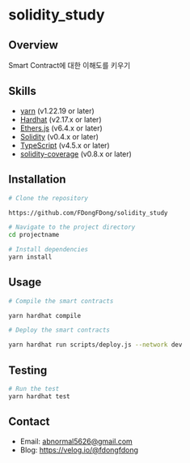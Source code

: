 # solidity_study

## Overview

Smart Contract에 대한 이해도를 키우기

## Skills

- [yarn](https://yarnpkg.com/) (v1.22.19 or later)
- [Hardhat](https://hardhat.org/) (v2.17.x or later)
- [Ethers.js](https://docs.ethers.io/v6/) (v6.4.x or later)
- [Solidity](https://soliditylang.org/) (v0.4.x or later)
- [TypeScript](https://www.typescriptlang.org/) (v4.5.x or later)
- [solidity-coverage](https://github.com/sc-forks/solidity-coverage) (v0.8.x or later)

## Installation

```bash
# Clone the repository

https://github.com/FDongFDong/solidity_study

# Navigate to the project directory
cd projectname

# Install dependencies
yarn install
```

## Usage

```bash
# Compile the smart contracts

yarn hardhat compile

# Deploy the smart contracts

yarn hardhat run scripts/deploy.js --network dev
```

## Testing

```bash
# Run the test
yarn hardhat test
```

## Contact

- Email: abnormal5626@gmail.com
- Blog: https://velog.io/@fdongfdong
